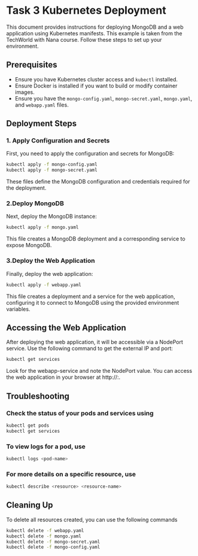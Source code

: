 # Task 3 Kubernetes Deployment 

This document provides instructions for deploying MongoDB and a web application using Kubernetes manifests. This example is taken from the TechWorld with Nana course. Follow these steps to set up your environment.

## Prerequisites

- Ensure you have Kubernetes cluster access and `kubectl` installed.
- Ensure Docker is installed if you want to build or modify container images.
- Ensure you have the `mongo-config.yaml`, `mongo-secret.yaml`, `mongo.yaml`, and `webapp.yaml` files.

## Deployment Steps

### 1. Apply Configuration and Secrets

First, you need to apply the configuration and secrets for MongoDB:

```sh
kubectl apply -f mongo-config.yaml
kubectl apply -f mongo-secret.yaml
```
These files define the MongoDB configuration and credentials required for the deployment.
### 2.Deploy MongoDB
Next, deploy the MongoDB instance:
```sh
kubectl apply -f mongo.yaml
```
This file creates a MongoDB deployment and a corresponding service to expose MongoDB.
### 3.Deploy the Web Application
Finally, deploy the web application:
```sh
kubectl apply -f webapp.yaml
```
This file creates a deployment and a service for the web application, configuring it to connect to MongoDB using the provided environment variables.

## Accessing the Web Application

After deploying the web application, it will be accessible via a NodePort service. Use the following command to get the external IP and port:

```sh
kubectl get services
```
Look for the webapp-service and note the NodePort value. You can access the web application in your browser at http://<node-ip>:<node-port>.

## Troubleshooting

### Check the status of your pods and services using
```sh 
kubectl get pods
kubectl get services
```
### To view logs for a pod, use
```sh
kubectl logs <pod-name>
```
### For more details on a specific resource, use
```sh
kubectl describe <resource> <resource-name>
```
## Cleaning Up
To delete all resources created, you can use the following commands
```sh
kubectl delete -f webapp.yaml
kubectl delete -f mongo.yaml
kubectl delete -f mongo-secret.yaml
kubectl delete -f mongo-config.yaml
```
